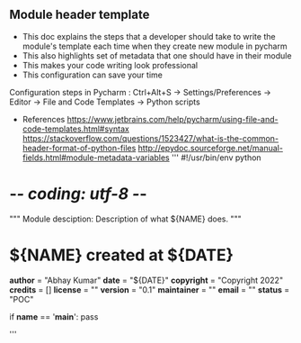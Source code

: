 ## Module header template
- This doc explains the steps that a developer should take to write the module's template each time when they create new module in pycharm
- This also highlights set of metadata that one should have in their module
- This makes your code writing look professional 
- This configuration can save your time

Configuration steps in Pycharm : Ctrl+Alt+S -> Settings/Preferences -> Editor -> File and Code Templates -> Python scripts

- References 
https://www.jetbrains.com/help/pycharm/using-file-and-code-templates.html#syntax
https://stackoverflow.com/questions/1523427/what-is-the-common-header-format-of-python-files
http://epydoc.sourceforge.net/manual-fields.html#module-metadata-variables
'''
#!/usr/bin/env python
# -*- coding: utf-8 -*-

"""
Module desciption: 
Description of what ${NAME} does.
"""
# ${NAME} created at ${DATE}
__author__ = "Abhay Kumar"
__date__ = "${DATE}"
__copyright__ = "Copyright 2022"
__credits__ = []
__license__ = ""
__version__ = "0.1"
__maintainer__ = ""
__email__ = ""
__status__ = "POC"

 if __name__ == '__main__': 
    pass
    
'''
